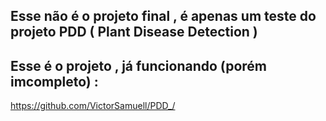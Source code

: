 ## Esse não é o projeto final , é apenas um teste do projeto PDD ( Plant Disease Detection )

## Esse é o projeto , já funcionando (porém imcompleto) :
https://github.com/VictorSamuell/PDD_/
